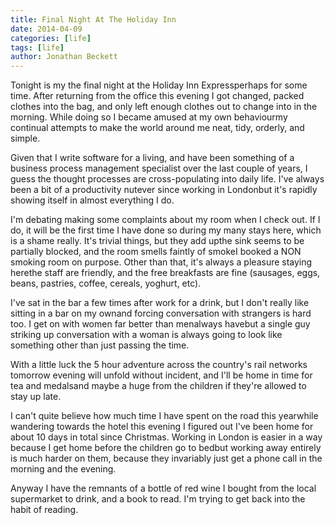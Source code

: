 ```yaml
---
title: Final Night At The Holiday Inn
date: 2014-04-09
categories: [life]
tags: [life]
author: Jonathan Beckett
---
```


Tonight is my the final night at the Holiday Inn Expressperhaps for some time. After returning from the office this evening I got changed, packed clothes into the bag, and only left enough clothes out to change into in the morning. While doing so I became amused at my own behaviourmy continual attempts to make the world around me neat, tidy, orderly, and simple.

Given that I write software for a living, and have been something of a business process management specialist over the last couple of years, I guess the thought processes are cross-populating into daily life. I've always been a bit of a productivity nutever since working in Londonbut it's rapidly showing itself in almost everything I do.

I'm debating making some complaints about my room when I check out. If I do, it will be the first time I have done so during my many stays here, which is a shame really. It's trivial things, but they add upthe sink seems to be partially blocked, and the room smells faintly of smokeI booked a NON smoking room on purpose. Other than that, it's always a pleasure staying herethe staff are friendly, and the free breakfasts are fine (sausages, eggs, beans, pastries, coffee, cereals, yoghurt, etc).

I've sat in the bar a few times after work for a drink, but I don't really like sitting in a bar on my ownand forcing conversation with strangers is hard too. I get on with women far better than menalways havebut a single guy striking up conversation with a woman is always going to look like something other than just passing the time.

With a little luck the 5 hour adventure across the country's rail networks tomorrow evening will unfold without incident, and I'll be home in time for tea and medalsand maybe a huge from the children if they're allowed to stay up late.

I can't quite believe how much time I have spent on the road this yearwhile wandering towards the hotel this evening I figured out I've been home for about 10 days in total since Christmas. Working in London is easier in a way because I get home before the children go to bedbut working away entirely is much harder on them, because they invariably just get a phone call in the morning and the evening.

Anyway I have the remnants of a bottle of red wine I bought from the local supermarket to drink, and a book to read. I'm trying to get back into the habit of reading.